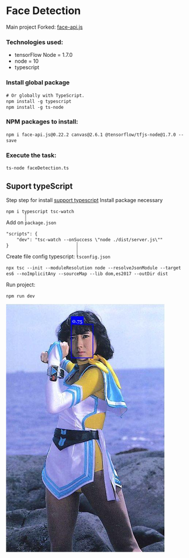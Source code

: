 # Face Detection

Main project Forked: [face-api.js](https://github.com/justadudewhohacks/face-api.js)

### Technologies used:

 * tensorFlow Node = 1.7.0
 * node = 10
 * typescript

### Install global package 

	# Or globally with TypeScript.
	npm install -g typescript
	npm install -g ts-node

### NPM packages to install:
	
	npm i face-api.js@0.22.2 canvas@2.6.1 @tensorflow/tfjs-node@1.7.0 --save

### Execute the task:

	ts-node faceDetection.ts



## Suport typeScript

Step step for install [support typescript](https://itnext.io/production-ready-node-js-rest-apis-setup-using-typescript-postgresql-and-redis-a9525871407)
Install package necessary

	npm i typescript tsc-watch

Add on ̀̀̀̀̀̀̀`package.json`

	"scripts": {
		"dev": "tsc-watch --onSuccess \"node ./dist/server.js\""
	}

Create file config typescript: ̀̀̀̀̀̀̀̀̀̀̀̀`tsconfig.json`

	npx tsc --init --moduleResolution node --resolveJsonModule --target es6 --noImplicitAny --sourceMap --lib dom,es2017 --outDir dist

Run project:

	npm run dev

![face detection flashman yellow](./README/faceDetection.jpg)